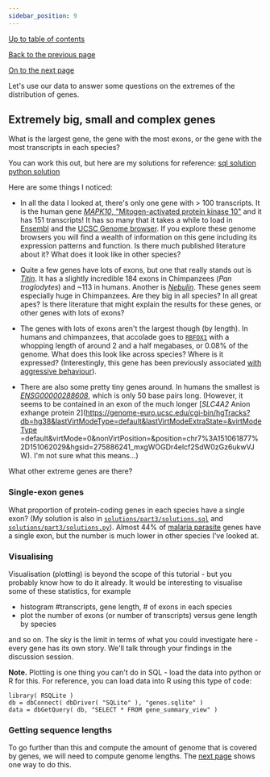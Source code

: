 ```yaml
---
sidebar_position: 9
---
```


[Up to table of contents](README.md)

[Back to the previous page](Counting_genes_2.md)

[On to the next page](Getting_sequence_lengths.md)

Let's use our data to answer some questions on the extremes of the distribution of genes.

## Extremely big, small and complex genes

What is the largest gene, the gene with the most exons, or the gene with the most transcripts in each species?

You can work this out, but here are my solutions for reference:
[sql solution](solutions/part3/solutions.sql)
[python solution](solutions/part3/solutions.py)

Here are some things I noticed:

* In all the data I looked at, there's only one gene with > 100 transcripts. It is the human gene [*MAPK10*, "Mitogen-activated
  protein kinase 10"](https://www.uniprot.org/uniprot/P53779) and it has 151 transcripts! It has so many that it takes a while to load in
  [Ensembl](http://www.ensembl.org/Homo_sapiens/Gene/Summary?db=core;g=ENSG00000109339;r=4:85990007-86594625) and the
  [UCSC Genome browser](https://genome-euro.ucsc.edu/cgi-bin/hgTracks?db=hg38&lastVirtModeType=default&lastVirtModeExtraState=&virtModeType=default&virtMode=0&nonVirtPosition=&position=chr4%3A86016491%2D86594110&hgsid=275896231_HieWdPQTMOsgYQUFAnwTALgAECs0). If you explore these genome browsers you will find a wealth of
  information on this gene including its expression patterns and function. Is there much published literature about it?
  What does it look like in other species?

* Quite a few genes have lots of exons, but one that really stands out is [*Titin*](https://en.wikipedia.org/wiki/Titin). It has a slightly incredible 184 exons in Chimpanzees (*Pan troglodytes*) and ~113 in humans. Another is [*Nebulin*](https://en.wikipedia.org/wiki/Nebulin). These genes seem
  especially huge in Chimpanzees. Are they big in all species? In all great apes? Is there literature that might
  explain the results for these genes, or other genes with lots of exons?
  
* The genes with lots of exons aren't the largest though (by length). In humans and chimpanzees, that accolade goes
  to [`RBFOX1`](http://www.ensembl.org/Homo_sapiens/Gene/Summary?db=core;g=ENSG00000078328;r=16:5239802-7713340) with a whopping length of around 2 and a half megabases, or 0.08% of the genome. What does this look
  like across species? Where is it expressed? (Interestingly, this gene has been previously associated [with aggressive
  behaviour](https://www.nature.com/articles/s41380-018-0068-7)).

* There are also some pretty tiny genes around. In humans the smallest is
  [*ENSG00000288608*](http://www.ensembl.org/Homo_sapiens/Gene/Summary?db=core;g=ENSG00000288608;r=7:151061928-151061978;t=ENST00000674552),
  which is only 50 base pairs long. (However, it seems to be contained in an exon of the much
  longer [*SLC4A2* Anion exhange protein
  2](https://genome-euro.ucsc.edu/cgi-bin/hgTracks?db=hg38&lastVirtModeType=default&lastVirtModeExtraState=&virtModeType
  =default&virtMode=0&nonVirtPosition=&position=chr7%3A151061877%2D151062029&hgsid=275886241_mxgWOGDr4elcf2SdW0zGz6ukwVJ
  W).  I'm not sure what this means...)

What other extreme genes are there?

### Single-exon genes

What proportion of protein-coding genes in each species have a single exon? (My solution is also in
[`solutions/part3/solutions.sql`](solutions/part3/solutions.sql) and
[`solutions/part3/solutions.py`](solutions/part3/solutions.py)). Almost 44% of [malaria
parasite](https://en.wikipedia.org/wiki/Plasmodium_falciparum) genes have a single exon, but the number is much lower
in other species I've looked at.

### Visualising

Visualisation (plotting) is beyond the scope of this tutorial - but you probably know how to do it already. It would be
interesting to visualise some of these statistics, for example

- histogram #transcripts, gene length, # of exons in each species
- plot the number of exons (or number of transcripts) versus gene length by species

and so on. The sky is the limit in terms of what you could investigate here - every gene has its own story. We'll talk
through your findings in the discussion session.

**Note.** Plotting is one thing you can't do in SQL - load the data into python or R for this. For reference, you can load
data into R using this type of code:

```
library( RSQLite )
db = dbConnect( dbDriver( "SQLite" ), "genes.sqlite" )
data = dbGetQuery( db, "SELECT * FROM gene_summary_view" )
```

### Getting sequence lengths

To go further than this and compute the amount of genome that is covered by genes, we will need to compute genome lengths.
The [next page](Getting_sequence_lengths.md) shows one way to do this.
